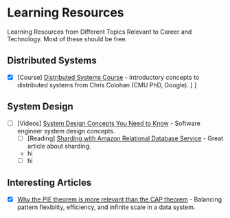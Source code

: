 # Learning Resources
Learning Resources from Different Topics Relevant to Career and Technology. Most of these should be free.

## Distributed Systems
- [x] [Course] [Distributed Systems Course](https://www.distributedsystemscourse.com/) - Introductory concepts to distributed systems from Chris Colohan (CMU PhD, Google). [ ]

## System Design
- [ ] [Videos] [System Design Concepts You Need to Know](https://www.youtube.com/playlist?list=PL9nWRykSBSFjU7UGR37SFfOb1oMYLNhag) - Software engineer system design concepts.
  - [ ] [Reading] [Sharding with Amazon Relational Database Service](https://aws.amazon.com/blogs/database/sharding-with-amazon-relational-database-service/) - Great article about sharding.
  * hi
  * [ ] hi

## Interesting Articles
- [x] [Why the PIE theorem is more relevant than the CAP theorem](https://www.alexdebrie.com/posts/choosing-a-database-with-pie/) - Balancing pattern flexiblity, efficiency, and infinite scale in a data system.
